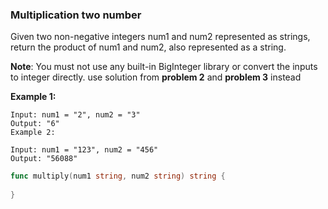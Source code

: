### Multiplication two number 

Given two non-negative integers num1 and num2 represented as strings, return the product of num1 and num2, also represented as a string.

**Note**: You must not use any built-in BigInteger library or convert the inputs to integer directly. use solution from **problem 2** and **problem 3** instead

**Example 1:**

```
Input: num1 = "2", num2 = "3"
Output: "6"
Example 2:
```

```
Input: num1 = "123", num2 = "456"
Output: "56088"
```

```go
func multiply(num1 string, num2 string) string {
    
}
```



